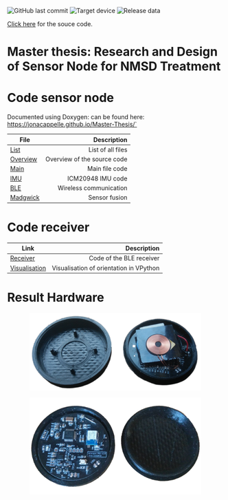 ![GitHub last commit](https://img.shields.io/github/last-commit/jonacappelle/Master-Thesis?style=flat-square)
![Target device](https://img.shields.io/badge/target%20device-EFM32HG322F64G-yellow?style=flat-square)
![Release data](https://img.shields.io/github/v/release/jonacappelle/Master-Thesis?style=flat-square)

[Click here](https://jonacappelle.github.io/Master-Thesis/) for the souce code.

# Master thesis: Research and Design of Sensor Node for NMSD Treatment



# Code sensor node
Documented using Doxygen: can be found here: https://jonacappelle.github.io/Master-Thesis/`

| File        | Description           |
| ------------- |-------------:|
| [List](https://jonacappelle.github.io/Master-Thesis/files.html) | List of all files |
| [Overview](https://jonacappelle.github.io/Master-Thesis/dir_68267d1309a1af8e8297ef4c3efbcdba.html) | Overview of the source code |
| [Main](https://jonacappelle.github.io/Master-Thesis/main_8c.html)      |      Main file code        |
| [IMU](https://jonacappelle.github.io/Master-Thesis/_i_c_m20948_8c.html) | ICM20948 IMU code |
| [BLE](https://jonacappelle.github.io/Master-Thesis/ble_8c.html) | Wireless communication |
| [Madgwick](https://jonacappelle.github.io/Master-Thesis/_madgwick_a_h_r_s_8c.html) | Sensor fusion |

# Code receiver

| Link        | Description           |
| ------------- |-------------:|
| [Receiver](https://github.com/jonacappelle/Master-Thesis/tree/master/receiver/ble_receiver) | Code of the BLE receiver |
| [Visualisation](https://github.com/jonacappelle/Master-Thesis/blob/master/receiver/visualisation_receiver.py) | Visualisation of orientation in VPython |


# Result Hardware
<p align="center">
  <img width="400" src="https://github.com/jonacappelle/Master-Thesis/blob/master/elements/sensor_node_case_1.jpg">
</p>
<p align="center">
  <img width="400" src="https://github.com/jonacappelle/Master-Thesis/blob/master/elements/sensor_node_case_2.jpg">
</p>
